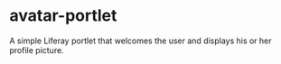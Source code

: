 avatar-portlet
==============

A simple Liferay portlet that welcomes the user and displays his or her profile picture.
